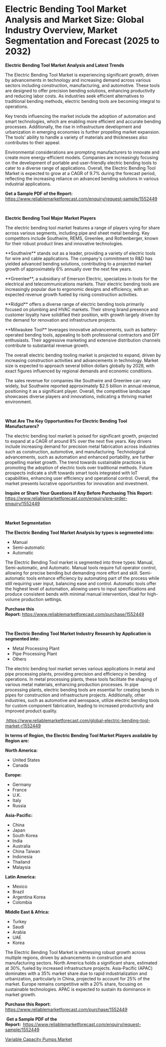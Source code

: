 <p><h1>Electric Bending Tool Market Analysis and Market Size: Global Industry Overview, Market Segmentation and Forecast (2025 to 2032)</h1></p><p><strong>Electric Bending Tool Market Analysis and Latest Trends</strong></p>
<p><p>The Electric Bending Tool Market is experiencing significant growth, driven by advancements in technology and increasing demand across various sectors including construction, manufacturing, and automotive. These tools are designed to offer precision bending solutions, enhancing productivity and reducing labor costs. As industries seek efficient alternatives to traditional bending methods, electric bending tools are becoming integral to operations.</p><p>Key trends influencing the market include the adoption of automation and smart technologies, which are enabling more efficient and accurate bending processes. Additionally, the rise in infrastructure development and urbanization in emerging economies is further propelling market expansion. The tools' ability to handle a variety of materials and thicknesses also contributes to their appeal.</p><p>Environmental considerations are prompting manufacturers to innovate and create more energy-efficient models. Companies are increasingly focusing on the development of portable and user-friendly electric bending tools to cater to a diverse range of applications. Overall, the Electric Bending Tool Market is expected to grow at a CAGR of 9.7% during the forecast period, reflecting the increasing reliance on advanced bending solutions in various industrial applications.</p></p>
<p><strong>Get a Sample PDF of the Report:&nbsp;</strong> <a href="https://www.reliablemarketforecast.com/enquiry/request-sample/1552449?utm_campaign=2450&utm_medium=2&utm_source=Github&utm_content=ia&utm_term=11042025&utm_id=electric-bending-tool">https://www.reliablemarketforecast.com/enquiry/request-sample/1552449</a></p>
<p>&nbsp;</p>
<p><strong>Electric Bending Tool Major Market Players</strong></p>
<p><p>The electric bending tool market features a range of players vying for share across various segments, including pipe and sheet metal bending. Key competitors include Southwire, REMS, Greenlee, and Rothenberger, known for their robust product lines and innovative technologies.</p><p>**Southwire** stands out as a leader, providing a variety of electric tools for wire and cable applications. The company's commitment to R&D has yielded advanced bending solutions, contributing to a projected market growth of approximately 6% annually over the next few years.</p><p>**Greenlee**, a subsidiary of Emerson Electric, specializes in tools for the electrical and telecommunications markets. Their electric bending tools are increasingly popular due to ergonomic designs and efficiency, with an expected revenue growth fueled by rising construction activities.</p><p>**Ridgid** offers a diverse range of electric bending tools primarily focused on plumbing and HVAC markets. Their strong brand presence and customer loyalty have solidified their position, with growth largely driven by the demand for renovation and infrastructure projects.</p><p>**Milwaukee Tool** leverages innovative advancements, such as battery-operated bending tools, appealing to both professional contractors and DIY enthusiasts. Their aggressive marketing and extensive distribution channels contribute to substantial revenue growth.</p><p>The overall electric bending tooling market is projected to expand, driven by increasing construction activities and advancements in technology. Market size is expected to approach several billion dollars globally by 2028, with exact figures influenced by regional demands and economic conditions.</p><p>The sales revenue for companies like Southwire and Greenlee can vary widely, but Southwire reported approximately $2.5 billion in annual revenue, positioning it as a significant player. Overall, the competitive landscape showcases diverse players and innovations, indicating a thriving market environment.</p></p>
<p>&nbsp;</p>
<p><strong>What Are The Key Opportunities For Electric Bending Tool Manufacturers?</strong></p>
<p><p>The electric bending tool market is poised for significant growth, projected to expand at a CAGR of around 8% over the next five years. Key drivers include increasing demand for precision metal fabrication across industries such as construction, automotive, and manufacturing. Technological advancements, such as automation and enhanced portability, are further propelling market growth. The trend towards sustainable practices is promoting the adoption of electric tools over traditional methods. Future prospects indicate a shift towards smart tools integrated with IoT capabilities, enhancing user efficiency and operational control. Overall, the market presents lucrative opportunities for innovation and investment.</p></p>
<p><strong>Inquire or Share Your Questions If Any Before Purchasing This Report:</strong> <a href="https://www.reliablemarketforecast.com/enquiry/pre-order-enquiry/1552449?utm_campaign=2450&utm_medium=2&utm_source=Github&utm_content=ia&utm_term=11042025&utm_id=electric-bending-tool">https://www.reliablemarketforecast.com/enquiry/pre-order-enquiry/1552449</a></p>
<p>&nbsp;</p>
<p><strong>Market Segmentation</strong></p>
<p><strong>The Electric Bending Tool Market Analysis by types is segmented into:</strong></p>
<p><ul><li>Manual</li><li>Semi-automatic</li><li>Automatic</li></ul></p>
<p><p>The Electric Bending Tool market is segmented into three types: Manual, Semi-automatic, and Automatic. Manual tools require full operator control, allowing for precise bending but demanding more effort and skill. Semi-automatic tools enhance efficiency by automating part of the process while still requiring user input, balancing ease and control. Automatic tools offer the highest level of automation, allowing users to input specifications and produce consistent bends with minimal manual intervention, ideal for high-volume production settings.</p></p>
<p><strong>Purchase this Report:&nbsp;</strong><a href="https://www.reliablemarketforecast.com/purchase/1552449?utm_campaign=2450&utm_medium=2&utm_source=Github&utm_content=ia&utm_term=11042025&utm_id=electric-bending-tool">https://www.reliablemarketforecast.com/purchase/1552449</a></p>
<p>&nbsp;</p>
<p><strong>The Electric Bending Tool Market Industry Research by Application is segmented into:</strong></p>
<p><ul><li>Metal Processing Plant</li><li>Pipe Processing Plant</li><li>Others</li></ul></p>
<p><p>The electric bending tool market serves various applications in metal and pipe processing plants, providing precision and efficiency in bending operations. In metal processing plants, these tools facilitate the shaping of various metal materials, enhancing production processes. In pipe processing plants, electric bending tools are essential for creating bends in pipes for construction and infrastructure projects. Additionally, other industries, such as automotive and aerospace, utilize electric bending tools for custom component fabrication, leading to increased productivity and improved product quality.</p></p>
<p><a href="https://www.reliablemarketforecast.com/global-electric-bending-tool-market-r1552449?utm_campaign=2450&utm_medium=2&utm_source=Github&utm_content=ia&utm_term=11042025&utm_id=electric-bending-tool">&nbsp;https://www.reliablemarketforecast.com/global-electric-bending-tool-market-r1552449</a></p>
<p><strong>In terms of Region, the Electric Bending Tool Market Players available by Region are:</strong></p>
<p>
    <p> <strong> North America: </strong>
        <ul>
            <li>United States</li>
            <li>Canada</li>
        </ul>
        </p> 
    <p> <strong> Europe: </strong>
        <ul>
            <li>Germany</li>
            <li>France</li>
            <li>U.K.</li>
            <li>Italy</li>
            <li>Russia</li>
        </ul>
        </p> 
    <p> <strong> Asia-Pacific: </strong>
        <ul>
            <li>China</li>
            <li>Japan</li>
            <li>South Korea</li>
            <li>India</li>
            <li>Australia</li>
            <li>China Taiwan</li>
            <li>Indonesia</li>
            <li>Thailand</li>
            <li>Malaysia</li>
        </ul>
        </p> 
    <p> <strong> Latin America: </strong>
        <ul>
            <li>Mexico</li>
            <li>Brazil</li>
            <li>Argentina Korea</li>
            <li>Colombia</li>
        </ul>
        </p> 
    <p> <strong> Middle East & Africa: </strong>
        <ul>
            <li>Turkey</li>
            <li>Saudi</li>
            <li>Arabia</li>
            <li>UAE</li>
            <li>Korea</li>
        </ul>
    </p>
    </p>
<p><p>The Electric Bending Tool Market is witnessing robust growth across multiple regions, driven by advancements in construction and manufacturing sectors. North America holds a significant share, estimated at 30%, fueled by increased infrastructure projects. Asia-Pacific (APAC) dominates with a 35% market share due to rapid industrialization and urbanization, particularly in China, projected to account for 25% of the market. Europe remains competitive with a 20% share, focusing on sustainable technologies. APAC is expected to sustain its dominance in market growth.</p></p>
<p><strong>Purchase this Report: </strong><a href="https://www.reliablemarketforecast.com/purchase/1552449?utm_campaign=2450&utm_medium=2&utm_source=Github&utm_content=ia&utm_term=11042025&utm_id=electric-bending-tool">https://www.reliablemarketforecast.com/purchase/1552449</a></p>
<p>&nbsp;<strong>Get a Sample PDF of the Report:&nbsp;&nbsp;</strong><a href="https://www.reliablemarketforecast.com/enquiry/request-sample/1552449?utm_campaign=2450&utm_medium=2&utm_source=Github&utm_content=ia&utm_term=11042025&utm_id=electric-bending-tool">https://www.reliablemarketforecast.com/enquiry/request-sample/1552449</a></p>
<p><strong></strong></p>
<p><p><a href="https://github.com/triattwood9919/Market-Research-Report-List-1/blob/main/variable-capacity-pumps-market.md?utm_campaign=2450&utm_medium=2&utm_source=Github&utm_content=ia&utm_term=11042025&utm_id=electric-bending-tool">Variable Capacity Pumps Market</a></p></p>